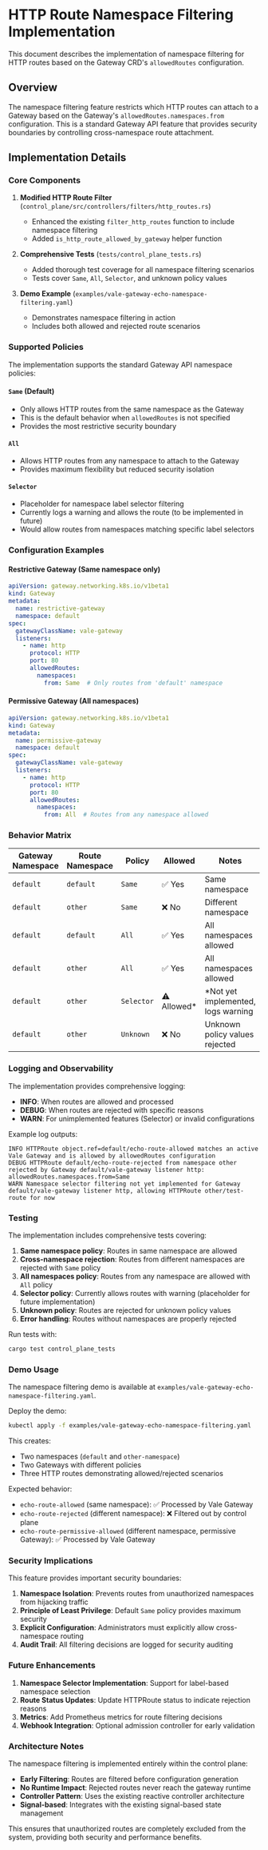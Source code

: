 # HTTP Route Namespace Filtering Implementation

This document describes the implementation of namespace filtering for HTTP routes based on the Gateway CRD's
`allowedRoutes` configuration.

## Overview

The namespace filtering feature restricts which HTTP routes can attach to a Gateway based on the Gateway's
`allowedRoutes.namespaces.from` configuration. This is a standard Gateway API feature that provides security boundaries
by controlling cross-namespace route attachment.

## Implementation Details

### Core Components

1. **Modified HTTP Route Filter** (`control_plane/src/controllers/filters/http_routes.rs`)
    - Enhanced the existing `filter_http_routes` function to include namespace filtering
    - Added `is_http_route_allowed_by_gateway` helper function

2. **Comprehensive Tests** (`tests/control_plane_tests.rs`)
    - Added thorough test coverage for all namespace filtering scenarios
    - Tests cover `Same`, `All`, `Selector`, and unknown policy values

3. **Demo Example** (`examples/vale-gateway-echo-namespace-filtering.yaml`)
    - Demonstrates namespace filtering in action
    - Includes both allowed and rejected route scenarios

### Supported Policies

The implementation supports the standard Gateway API namespace policies:

#### `Same` (Default)

- Only allows HTTP routes from the same namespace as the Gateway
- This is the default behavior when `allowedRoutes` is not specified
- Provides the most restrictive security boundary

#### `All`

- Allows HTTP routes from any namespace to attach to the Gateway
- Provides maximum flexibility but reduced security isolation

#### `Selector`

- Placeholder for namespace label selector filtering
- Currently logs a warning and allows the route (to be implemented in future)
- Would allow routes from namespaces matching specific label selectors

### Configuration Examples

#### Restrictive Gateway (Same namespace only)

```yaml
apiVersion: gateway.networking.k8s.io/v1beta1
kind: Gateway
metadata:
  name: restrictive-gateway
  namespace: default
spec:
  gatewayClassName: vale-gateway
  listeners:
    - name: http
      protocol: HTTP
      port: 80
      allowedRoutes:
        namespaces:
          from: Same  # Only routes from 'default' namespace
```

#### Permissive Gateway (All namespaces)

```yaml
apiVersion: gateway.networking.k8s.io/v1beta1
kind: Gateway
metadata:
  name: permissive-gateway
  namespace: default
spec:
  gatewayClassName: vale-gateway
  listeners:
    - name: http
      protocol: HTTP
      port: 80
      allowedRoutes:
        namespaces:
          from: All  # Routes from any namespace allowed
```

### Behavior Matrix

| Gateway Namespace | Route Namespace | Policy     | Allowed     | Notes                              |
|-------------------|-----------------|------------|-------------|------------------------------------|
| `default`         | `default`       | `Same`     | ✅ Yes       | Same namespace                     |
| `default`         | `other`         | `Same`     | ❌ No        | Different namespace                |
| `default`         | `default`       | `All`      | ✅ Yes       | All namespaces allowed             |
| `default`         | `other`         | `All`      | ✅ Yes       | All namespaces allowed             |
| `default`         | `other`         | `Selector` | ⚠️ Allowed* | *Not yet implemented, logs warning |
| `default`         | `other`         | `Unknown`  | ❌ No        | Unknown policy values rejected     |

### Logging and Observability

The implementation provides comprehensive logging:

- **INFO**: When routes are allowed and processed
- **DEBUG**: When routes are rejected with specific reasons
- **WARN**: For unimplemented features (Selector) or invalid configurations

Example log outputs:

```
INFO HTTPRoute object.ref=default/echo-route-allowed matches an active Vale Gateway and is allowed by allowedRoutes configuration
DEBUG HTTPRoute default/echo-route-rejected from namespace other rejected by Gateway default/vale-gateway listener http: allowedRoutes.namespaces.from=Same
WARN Namespace selector filtering not yet implemented for Gateway default/vale-gateway listener http, allowing HTTPRoute other/test-route for now
```

### Testing

The implementation includes comprehensive tests covering:

1. **Same namespace policy**: Routes in same namespace are allowed
2. **Cross-namespace rejection**: Routes from different namespaces are rejected with `Same` policy
3. **All namespaces policy**: Routes from any namespace are allowed with `All` policy
4. **Selector policy**: Currently allows routes with warning (placeholder for future implementation)
5. **Unknown policy**: Routes are rejected for unknown policy values
6. **Error handling**: Routes without namespaces are properly rejected

Run tests with:

```bash
cargo test control_plane_tests
```

### Demo Usage

The namespace filtering demo is available at `examples/vale-gateway-echo-namespace-filtering.yaml`.

Deploy the demo:

```bash
kubectl apply -f examples/vale-gateway-echo-namespace-filtering.yaml
```

This creates:

- Two namespaces (`default` and `other-namespace`)
- Two Gateways with different policies
- Three HTTP routes demonstrating allowed/rejected scenarios

Expected behavior:

- `echo-route-allowed` (same namespace): ✅ Processed by Vale Gateway
- `echo-route-rejected` (different namespace): ❌ Filtered out by control plane
- `echo-route-permissive-allowed` (different namespace, permissive Gateway): ✅ Processed by Vale Gateway

### Security Implications

This feature provides important security boundaries:

1. **Namespace Isolation**: Prevents routes from unauthorized namespaces from hijacking traffic
2. **Principle of Least Privilege**: Default `Same` policy provides maximum security
3. **Explicit Configuration**: Administrators must explicitly allow cross-namespace routing
4. **Audit Trail**: All filtering decisions are logged for security auditing

### Future Enhancements

1. **Namespace Selector Implementation**: Support for label-based namespace selection
2. **Route Status Updates**: Update HTTPRoute status to indicate rejection reasons
3. **Metrics**: Add Prometheus metrics for route filtering decisions
4. **Webhook Integration**: Optional admission controller for early validation

### Architecture Notes

The namespace filtering is implemented entirely within the control plane:

- **Early Filtering**: Routes are filtered before configuration generation
- **No Runtime Impact**: Rejected routes never reach the gateway runtime
- **Controller Pattern**: Uses the existing reactive controller architecture
- **Signal-based**: Integrates with the existing signal-based state management

This ensures that unauthorized routes are completely excluded from the system, providing both security and performance
benefits.
